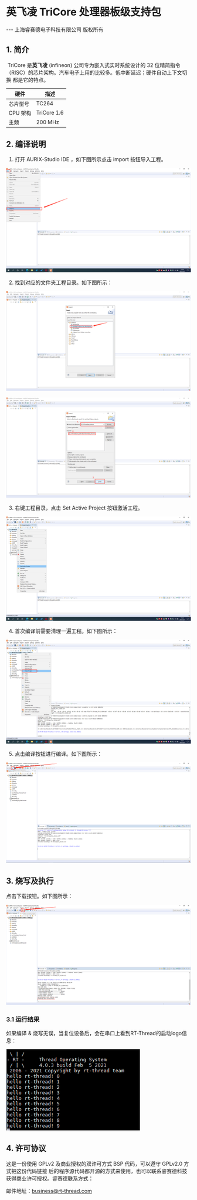 # 英飞凌 TriCore 处理器板级支持包

--- 上海睿赛德电子科技有限公司 版权所有

## 1. 简介

​	TriCore 是**英飞凌** (infineon) 公司专为嵌入式实时系统设计的 32 位精简指令（RISC）的芯片架构。汽车电子上用的比较多。低中断延迟；硬件自动上下文切换 都是它的特点。

| 硬件     | 描述        |
| -------- | ----------- |
| 芯片型号 | TC264       |
| CPU 架构 | TriCore 1.6 |
| 主频     | 200 MHz     |

## 2. 编译说明

1. 打开 AURIX-Studio IDE ，如下图所示点击 import 按钮导入工程。

![step_1](./picture/step_1.png)

2. 找到对应的文件夹工程目录。如下图所示：

![step_2](./picture/step_2.png)

![step_3](./picture/step_3.png)

3. 右键工程目录，点击 Set Active Project 按钮激活工程。

![step_4](./picture/step_4.png)

4. 首次编译前需要清理一遍工程。如下图所示：

![step_5](./picture/step_5.png)

5. 点击编译按钮进行编译。如下图所示：

![step_6](./picture/step_6.png)

## 3. 烧写及执行

点击下载按钮。如下图所示：

![step_7](./picture/step_7.png)

### 3.1 运行结果

如果编译 & 烧写无误，当复位设备后，会在串口上看到RT-Thread的启动logo信息：

![log](./picture/log.png)

## 4. 许可协议

这是一份使用 GPLv2 及商业授权的双许可方式 BSP 代码，可以遵守 GPLv2.0 方式把这份代码链接
后的程序源代码都开源的方式来使用，也可以联系睿赛德科技获得商业许可授权。睿赛德联系方式：

邮件地址：business@rt-thread.com
